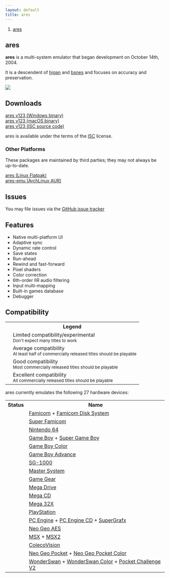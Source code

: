 ```yaml
---
layout: default
title: ares
---
```


<ol><li><a href='index.html'><span>ares</span></a></li></ol>

## ares
**ares** is a multi-system emulator that began development on October 14th, 2004.

It is a descendent of [higan](https://higan.dev) and [bsnes](https://bsnes.dev)
and focuses on accuracy and preservation.

![](images/preview.png)

## Downloads

[ares v123 (Windows binary)](https://github.com/higan-emu/ares/releases/download/v123/ares-windows.zip) <br />
[ares v123 (macOS binary)](https://github.com/higan-emu/ares/releases/download/v123/ares-macos.zip) <br />
[ares v123 (ISC source code)](https://github.com/higan-emu/ares/archive/refs/tags/v123.zip)

ares is available under the terms of the [ISC](https://opensource.org/licenses/ISC) license.

### Other Platforms

These packages are maintained by third parties; they may not always be up-to-date.

[ares (Linux Flatpak)](https://flathub.org/apps/details/dev.ares.ares/) <br />
[ares-emu (ArchLinux AUR)](https://aur.archlinux.org/packages/ares-emu/)

## Issues

You may file issues via the [GitHub issue tracker](https://github.com/higan-emu/ares)

## Features
 * Native multi-platform UI
 * Adaptive sync
 * Dynamic rate control
 * Save states
 * Run-ahead
 * Rewind and fast-forward
 * Pixel shaders
 * Color correction
 * 6th-order IIR audio filtering
 * Input multi-mapping
 * Built-in games database
 * Debugger

## Compatibility

<style>
  main tr td:nth-child(1) {
    min-width: 80px;
    transform: translateY(5%);
  }
  main tr td:nth-child(1) img {
    height: 16px;
    width: 16px;
  }
</style>

<table>
  <tr>
    <th colspan="2">Legend</th>
  </tr>
  <tr>
    <td><img src='images/star.png' alt=''><img src='images/starless.png' alt=''><img src='images/starless.png' alt=''><img src='images/starless.png' alt=''></td>
    <td>Limited compatibility/experimental <br /> <small>Don't expect many titles to work</small></td>
  </tr>
  <tr>
    <td><img src='images/star.png' alt=''><img src='images/star.png' alt=''><img src='images/starless.png' alt=''><img src='images/starless.png' alt=''></td>
    <td>Average compatibility <br /> <small>At least half of commercially released titles should be playable</small></td>
  </tr>
  <tr>
    <td><img src='images/star.png' alt=''><img src='images/star.png' alt=''><img src='images/star.png' alt=''><img src='images/starless.png' alt=''></td>
    <td>Good compatibility <br /> <small>Most commercially released titles should be playable</small></td>
  </tr>
  <tr>
    <td><img src='images/star.png' alt=''><img src='images/star.png' alt=''><img src='images/star.png' alt=''><img src='images/star.png' alt=''></td>
    <td>Excellent compatibility <br /> <small>All commercially released titles should be playable</small></td>
  </tr>
</table>

ares currently emulates the following 27 hardware devices:

<table>
  <tr>
    <th>Status</th>
    <th>Name</th>
  </tr>
  <tr>
    <td><img src='images/star.png' alt=''><img src='images/star.png' alt=''><img src='images/starless.png' alt=''><img src='images/starless.png' alt=''></td>
    <td><a href='images/gallery/famicom_gimmick.png'>Famicom</a> + <a href='images/gallery/famicom-disk-system_zelda.png'>Famicom Disk System</a></td>
  </tr>
  <tr>
    <td><img src='images/star.png' alt=''><img src='images/star.png' alt=''><img src='images/star.png' alt=''><img src='images/star.png' alt=''></td>
    <td><a href='images/gallery/super-famicom_bahamut-lagoon.png'>Super Famicom</a></td>
  </tr>
  <tr>
    <td><img src='images/star.png' alt=''><img src='images/star.png' alt=''><img src='images/starless.png' alt=''><img src='images/starless.png' alt=''></td>
    <td><a href='images/gallery/nintendo-64_zelda-ocarina-of-time.png'>Nintendo 64</a></td>
  </tr>
  <tr>
    <td><img src='images/star.png' alt=''><img src='images/star.png' alt=''><img src='images/star.png' alt=''><img src='images/starless.png' alt=''></td>
    <td><a href='images/gallery/game-boy_links-awakening.png'>Game Boy</a> + <a href='images/gallery/super-game-boy_devichil-black-book.png'>Super Game Boy</a></td>
  </tr>
  <tr>
    <td><img src='images/star.png' alt=''><img src='images/star.png' alt=''><img src='images/star.png' alt=''><img src='images/starless.png' alt=''></td>
    <td><a href='images/gallery/game-boy-color_devichil-white-book.png'>Game Boy Color</a></td>
  </tr>
  <tr>
    <td><img src='images/star.png' alt=''><img src='images/star.png' alt=''><img src='images/star.png' alt=''><img src='images/starless.png' alt=''></td>
    <td><a href='images/gallery/game-boy-advance_golden-sun.png'>Game Boy Advance</a></td>
  </tr>
  <tr>
    <td><img src='images/star.png' alt=''><img src='images/star.png' alt=''><img src='images/star.png' alt=''><img src='images/star.png' alt=''></td>
    <td><a href='images/gallery/sg-1000_ninja-princess.png'>SG-1000</a></td>
  </tr>
  <tr>
    <td><img src='images/star.png' alt=''><img src='images/star.png' alt=''><img src='images/star.png' alt=''><img src='images/star.png' alt=''></td>
    <td><a href='images/gallery/master-system_wonder-boy-iii.png'>Master System</a></td>
  </tr>
  <tr>
    <td><img src='images/star.png' alt=''><img src='images/star.png' alt=''><img src='images/star.png' alt=''><img src='images/starless.png' alt=''></td>
    <td><a href='images/gallery/game-gear_sonic.png'>Game Gear</a></td>
  </tr>
  <tr>
    <td><img src='images/star.png' alt=''><img src='images/star.png' alt=''><img src='images/star.png' alt=''><img src='images/starless.png' alt=''></td>
    <td><a href='images/gallery/mega-drive_sonic-3.png'>Mega Drive</a></td>
  </tr>
  <tr>
    <td><img src='images/star.png' alt=''><img src='images/star.png' alt=''><img src='images/star.png' alt=''><img src='images/starless.png' alt=''></td>
    <td><a href='images/gallery/mega-cd_lunar-silver-star.png'>Mega CD</a></td>
  </tr>
  <tr>
    <td><img src='images/star.png' alt=''><img src='images/star.png' alt=''><img src='images/starless.png' alt=''><img src='images/starless.png' alt=''></td>
    <td><a href='images/gallery/mega-32x_chaotix.png'>Mega 32X</a></td>
  </tr>
  <tr>
    <td><img src='images/star.png' alt=''><img src='images/starless.png' alt=''><img src='images/starless.png' alt=''><img src='images/starless.png' alt=''></td>
    <td><a href='images/gallery/playstation_wild-arms.png'>PlayStation</a></td>
  </tr>
  <tr>
    <td><img src='images/star.png' alt=''><img src='images/star.png' alt=''><img src='images/star.png' alt=''><img src='images/starless.png' alt=''></td>
    <td><a href='images/gallery/pc-engine_bomberman-94.png'>PC Engine</a> + <a href='images/gallery/pc-engine-cd_rondo-of-blood.png'>PC Engine CD</a> + <a href='images/gallery/supergrafx_daimakaimura.png'>SuperGrafx</a></td>
  </tr>
  <tr>
    <td><img src='images/star.png' alt=''><img src='images/starless.png' alt=''><img src='images/starless.png' alt=''><img src='images/starless.png' alt=''></td>
    <td><a href='images/gallery/neo-geo-aes_metal-slug.png'>Neo Geo AES</a></td>
  </tr>
  <tr>
    <td><img src='images/star.png' alt=''><img src='images/starless.png' alt=''><img src='images/starless.png' alt=''><img src='images/starless.png' alt=''></td>
    <td><a href='images/gallery/msx_parodius.png'>MSX</a> + <a href='images/gallery/msx2_akumajou-dracula.png'>MSX2</a></td>
  </tr>
  <tr>
    <td><img src='images/star.png' alt=''><img src='images/star.png' alt=''><img src='images/star.png' alt=''><img src='images/star.png' alt=''></td>
    <td><a href='images/gallery/colecovision_frogger.png'>ColecoVision</a></td>
  </tr>

  <tr>
    <td><img src='images/star.png' alt=''><img src='images/star.png' alt=''><img src='images/star.png' alt=''><img src='images/star.png' alt=''></td>
    <td><a href='images/gallery/neo-geo-pocket_samurai-shodown.png'>Neo Geo Pocket</a> + <a href='images/gallery/neo-geo-pocket-color_last-blade.png'>Neo Geo Pocket Color</a></td>
  </tr>
  <tr>
    <td><img src='images/star.png' alt=''><img src='images/star.png' alt=''><img src='images/star.png' alt=''><img src='images/star.png' alt=''></td>
    <td><a href='images/gallery/wonderswan_langrisser.png'>WonderSwan</a> + <a href='images/gallery/wonderswan-color_riviera.png'>WonderSwan Color</a> + <a href='images/gallery/pocket-challenge-v2_sck1.png'>Pocket Challenge V2</a></td>
  </tr>
</table>

